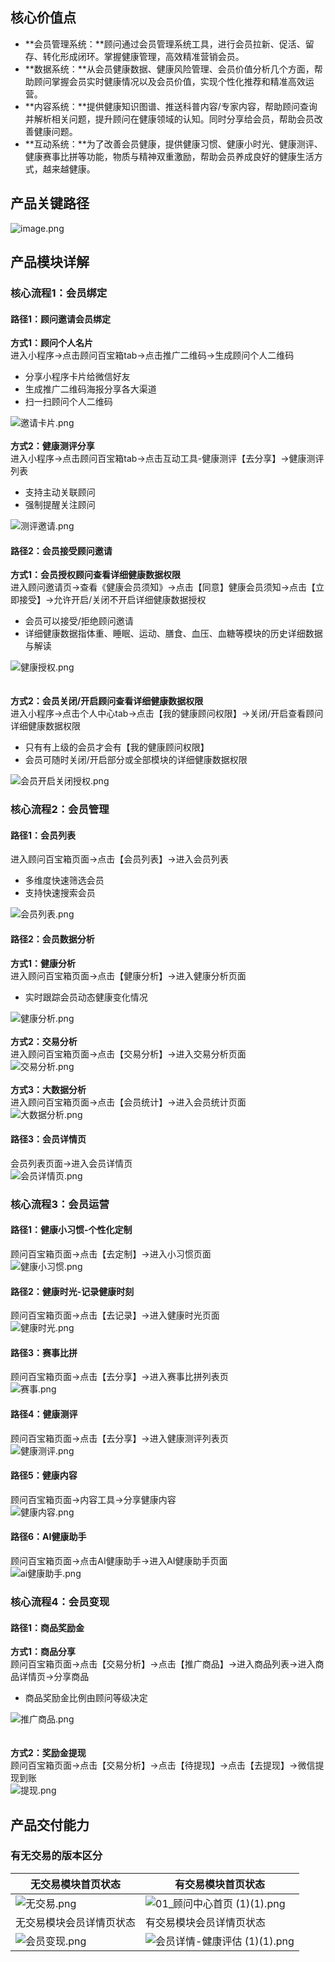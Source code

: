 <a name="fgU6e"></a>
## 核心价值点
- **会员管理系统：**顾问通过会员管理系统工具，进行会员拉新、促活、留存、转化形成闭环。掌握健康管理，高效精准营销会员。
- **数据系统：**从会员健康数据、健康风险管理、会员价值分析几个方面，帮助顾问掌握会员实时健康情况以及会员价值，实现个性化推荐和精准高效运营。
- **内容系统：**提供健康知识图谱、推送科普内容/专家内容，帮助顾问查询并解析相关问题，提升顾问在健康领域的认知。同时分享给会员，帮助会员改善健康问题。
- **互动系统：**为了改善会员健康，提供健康习惯、健康小时光、健康测评、健康赛事比拼等功能，物质与精神双重激励，帮助会员养成良好的健康生活方式，越来越健康。



<a name="CzyUz"></a>
## 产品关键路径
![image.png](https://cdn.nlark.com/yuque/0/2021/png/581207/1622121177868-b30eefaa-841a-4ca6-9e2b-44682a828e6e.png#clientId=u3fdf093d-e122-4&from=paste&height=1062&id=VVg5f&margin=%5Bobject%20Object%5D&name=image.png&originHeight=1062&originWidth=1912&originalType=binary&size=481610&status=done&style=none&taskId=uab9ddff6-b23d-4509-92bd-8fa8f28b7b8&width=1912)
<a name="JwxU9"></a>
## 产品模块详解
<a name="Cz9ZB"></a>
### 核心流程1：会员绑定
<a name="hCNQY"></a>
#### 路径1：顾问邀请会员绑定
**方式1：顾问个人名片**<br />进入小程序->点击顾问百宝箱tab->点击推广二维码->生成顾问个人二维码

- 分享小程序卡片给微信好友
- 生成推广二维码海报分享各大渠道
- 扫一扫顾问个人二维码

![邀请卡片.png](https://cdn.nlark.com/yuque/0/2021/png/581207/1622364178711-a8995152-6598-4f79-8a29-70990ac48c74.png#clientId=uefc88d64-bf62-4&from=ui&id=tgheA&margin=%5Bobject%20Object%5D&name=%E9%82%80%E8%AF%B7%E5%8D%A1%E7%89%87.png&originHeight=977&originWidth=1394&originalType=binary&size=408311&status=done&style=none&taskId=u1ff33411-8988-417a-b648-ae67a117385)<br />
<br />**方式2：健康测评分享**<br />进入小程序->点击顾问百宝箱tab->点击互动工具-健康测评【去分享】->健康测评列表

- 支持主动关联顾问
- 强制提醒关注顾问

![测评邀请.png](https://cdn.nlark.com/yuque/0/2021/png/581207/1622365057684-a182b076-c1a8-43e0-9870-6946de2877fe.png#clientId=uefc88d64-bf62-4&from=ui&id=Y4vtA&margin=%5Bobject%20Object%5D&name=%E6%B5%8B%E8%AF%84%E9%82%80%E8%AF%B7.png&originHeight=1146&originWidth=1896&originalType=binary&size=585598&status=done&style=none&taskId=u649b3c5e-baa4-4258-beab-164304cd189)
<a name="XBkxX"></a>
#### 
<a name="ihVfM"></a>
#### 路径2：会员接受顾问邀请
**方式1：会员授权顾问查看详细健康数据权限**<br />进入顾问邀请页->查看《健康会员须知》->点击【同意】健康会员须知->点击【立即接受】->允许开启/关闭不开启详细健康数据授权

- 会员可以接受/拒绝顾问邀请
- 详细健康数据指体重、睡眠、运动、膳食、血压、血糖等模块的历史详细数据与解读

![健康授权.png](https://cdn.nlark.com/yuque/0/2021/png/581207/1622366618031-90c17fad-603d-4a35-b40c-cdfd618c70d3.png#clientId=uefc88d64-bf62-4&from=ui&id=yvmw6&margin=%5Bobject%20Object%5D&name=%E5%81%A5%E5%BA%B7%E6%8E%88%E6%9D%83.png&originHeight=972&originWidth=1409&originalType=binary&size=341264&status=done&style=none&taskId=u21db4e97-c404-4b04-8006-c32babd4fc2)<br />
<br />
<br />**方式2：会员关闭/开启顾问查看详细健康数据权限**<br />进入小程序->点击个人中心tab->点击【我的健康顾问权限】->关闭/开启查看顾问详细健康数据权限

- 只有有上级的会员才会有【我的健康顾问权限】
- 会员可随时关闭/开启部分或全部模块的详细健康数据权限

![会员开启关闭授权.png](https://cdn.nlark.com/yuque/0/2021/png/581207/1622367012098-7d745e3e-ae51-4c70-b9bc-cfb50c73cee9.png#clientId=uefc88d64-bf62-4&from=ui&id=SFcn0&margin=%5Bobject%20Object%5D&name=%E4%BC%9A%E5%91%98%E5%BC%80%E5%90%AF%E5%85%B3%E9%97%AD%E6%8E%88%E6%9D%83.png&originHeight=964&originWidth=1363&originalType=binary&size=301278&status=done&style=none&taskId=u221c0239-a555-4a15-9780-4bf36b288aa)<br />

<a name="NLSFa"></a>
### 核心流程2：会员管理
<a name="OTlkY"></a>
#### 路径1：会员列表
进入顾问百宝箱页面->点击【会员列表】->进入会员列表

- 多维度快速筛选会员
- 支持快速搜索会员

![会员列表.png](https://cdn.nlark.com/yuque/0/2021/png/581207/1622368101169-22bc2e0a-f670-44b6-8d9f-4a70abfd75d9.png#clientId=uefc88d64-bf62-4&from=ui&id=bon2N&margin=%5Bobject%20Object%5D&name=%E4%BC%9A%E5%91%98%E5%88%97%E8%A1%A8.png&originHeight=1166&originWidth=944&originalType=binary&size=256688&status=done&style=none&taskId=u947dcfbc-43d7-4eb3-8920-f58fc3199cd)<br />

<a name="rO9eo"></a>
#### 路径2：会员数据分析
**方式1：健康分析**<br />进入顾问百宝箱页面->点击【健康分析】->进入健康分析页面

- 实时跟踪会员动态健康变化情况

![健康分析.png](https://cdn.nlark.com/yuque/0/2021/png/581207/1622368114820-a8b5b856-c502-420c-a60e-5b24da470175.png#clientId=uefc88d64-bf62-4&from=ui&id=MH3Zl&margin=%5Bobject%20Object%5D&name=%E5%81%A5%E5%BA%B7%E5%88%86%E6%9E%90.png&originHeight=1713&originWidth=912&originalType=binary&size=271048&status=done&style=none&taskId=ueb34f150-5835-4e03-9b61-a2fdcfd6473)<br />
<br />**方式2：交易分析**<br />进入顾问百宝箱页面->点击【交易分析】->进入交易分析页面<br />![交易分析.png](https://cdn.nlark.com/yuque/0/2021/png/581207/1622368128759-d01db7f4-83f2-4c00-b4da-f3412dd5f502.png#clientId=uefc88d64-bf62-4&from=ui&id=NULT6&margin=%5Bobject%20Object%5D&name=%E4%BA%A4%E6%98%93%E5%88%86%E6%9E%90.png&originHeight=1166&originWidth=906&originalType=binary&size=207410&status=done&style=none&taskId=uaa5ccb8f-1f7e-4743-a18e-e0fa51b87f0)<br />
<br />**方式3：大数据分析**<br />进入顾问百宝箱页面->点击【会员统计】->进入会员统计页面<br />![大数据分析.png](https://cdn.nlark.com/yuque/0/2021/png/581207/1622368140966-ba91c83c-e53f-42a1-8606-74897308cf60.png#clientId=uefc88d64-bf62-4&from=ui&id=PVS0H&margin=%5Bobject%20Object%5D&name=%E5%A4%A7%E6%95%B0%E6%8D%AE%E5%88%86%E6%9E%90.png&originHeight=1824&originWidth=902&originalType=binary&size=233747&status=done&style=none&taskId=u13b838c9-b205-4bec-bae5-15aeb8ff2c4)
<a name="S5zUq"></a>
#### 路径3：会员详情页
会员列表页面->进入会员详情页<br />![会员详情页.png](https://cdn.nlark.com/yuque/0/2021/png/581207/1622368156317-3971a1f1-e78b-4368-8c4b-763bacdc1d87.png#clientId=uefc88d64-bf62-4&from=ui&id=BQYEr&margin=%5Bobject%20Object%5D&name=%E4%BC%9A%E5%91%98%E8%AF%A6%E6%83%85%E9%A1%B5.png&originHeight=2302&originWidth=1819&originalType=binary&size=619692&status=done&style=none&taskId=u33431215-0579-4996-a132-f6c131e00c9)<br />

<a name="KQ2KL"></a>
### 核心流程3：会员运营
<a name="I6ke0"></a>
#### 路径1：健康小习惯-个性化定制
顾问百宝箱页面->点击【去定制】->进入小习惯页面<br />![健康小习惯.png](https://cdn.nlark.com/yuque/0/2021/png/581207/1622370556316-303d3e03-a8fb-40ed-b872-74a3a593a249.png#clientId=u9829444e-9f0f-4&from=ui&id=xHR5t&margin=%5Bobject%20Object%5D&name=%E5%81%A5%E5%BA%B7%E5%B0%8F%E4%B9%A0%E6%83%AF.png&originHeight=1166&originWidth=1444&originalType=binary&size=275390&status=done&style=none&taskId=u867e9adf-5365-4439-8367-84d4ca89c5e)<br />

<a name="n91K9"></a>
#### 路径2：健康时光-记录健康时刻
顾问百宝箱页面->点击【去记录】->进入健康时光页面<br />![健康时光.png](https://cdn.nlark.com/yuque/0/2021/png/581207/1622370586886-ef0b80e5-e036-4077-bc26-dd2a854509e4.png#clientId=u9829444e-9f0f-4&from=ui&id=iKkF2&margin=%5Bobject%20Object%5D&name=%E5%81%A5%E5%BA%B7%E6%97%B6%E5%85%89.png&originHeight=1166&originWidth=917&originalType=binary&size=552045&status=done&style=none&taskId=u09eb9b9a-eac7-44e8-b5b3-422f4b68184)
<a name="wjNW4"></a>
#### 路径3：赛事比拼
顾问百宝箱页面->点击【去分享】->进入赛事比拼列表页<br />![赛事.png](https://cdn.nlark.com/yuque/0/2021/png/581207/1622370603583-04de8eb4-b971-4c11-a606-96067370198c.png#clientId=u9829444e-9f0f-4&from=ui&id=GvJTJ&margin=%5Bobject%20Object%5D&name=%E8%B5%9B%E4%BA%8B.png&originHeight=1166&originWidth=1911&originalType=binary&size=721616&status=done&style=none&taskId=u59ca0296-cebf-48e8-89d6-cb3dba937f2)
<a name="RqnmG"></a>
#### 路径4：健康测评
顾问百宝箱页面->点击【去分享】->进入健康测评列表页<br />![健康测评.png](https://cdn.nlark.com/yuque/0/2021/png/581207/1622370622734-0191b029-cf4d-4384-80e0-b6569e498d89.png#clientId=u9829444e-9f0f-4&from=ui&id=J4X1P&margin=%5Bobject%20Object%5D&name=%E5%81%A5%E5%BA%B7%E6%B5%8B%E8%AF%84.png&originHeight=1587&originWidth=2282&originalType=binary&size=619242&status=done&style=none&taskId=uca3015c4-e2b5-48d8-bf33-0284d38012f)
<a name="KkK6k"></a>
#### 路径5：健康内容
顾问百宝箱页面->内容工具->分享健康内容<br />![健康内容.png](https://cdn.nlark.com/yuque/0/2021/png/581207/1622370641998-26478fec-7f50-45c8-bf0f-33d8c1d49ab8.png#clientId=u9829444e-9f0f-4&from=ui&id=XLWR9&margin=%5Bobject%20Object%5D&name=%E5%81%A5%E5%BA%B7%E5%86%85%E5%AE%B9.png&originHeight=1166&originWidth=913&originalType=binary&size=429387&status=done&style=none&taskId=ue364590d-3e8d-4b21-8778-afd86aeb21f)
<a name="GkGfH"></a>
#### 路径6：AI健康助手
顾问百宝箱页面->点击AI健康助手->进入AI健康助手页面<br />![ai健康助手.png](https://cdn.nlark.com/yuque/0/2021/png/581207/1622370656061-6dd719cc-d1c7-4c58-bf00-3358643e3cbd.png#clientId=u9829444e-9f0f-4&from=ui&id=MWK5j&margin=%5Bobject%20Object%5D&name=ai%E5%81%A5%E5%BA%B7%E5%8A%A9%E6%89%8B.png&originHeight=1166&originWidth=902&originalType=binary&size=201124&status=done&style=none&taskId=ua5dcdc07-86d9-4a7d-a803-4d1c19d14db)<br />

<a name="CwVq9"></a>
### 核心流程4：会员变现
<a name="jYrtd"></a>
#### 路径1：商品奖励金
**方式1：商品分享**<br />顾问百宝箱页面->点击【交易分析】->点击【推广商品】->进入商品列表->进入商品详情页->分享商品

- 商品奖励金比例由顾问等级决定

![推广商品.png](https://cdn.nlark.com/yuque/0/2021/png/581207/1622371644187-bd04bce2-a658-4b68-af8c-4441fe170c3a.png#clientId=u9829444e-9f0f-4&from=ui&id=TPOu7&margin=%5Bobject%20Object%5D&name=%E6%8E%A8%E5%B9%BF%E5%95%86%E5%93%81.png&originHeight=1166&originWidth=1394&originalType=binary&size=299863&status=done&style=none&taskId=ue94dad79-7242-4544-942c-685974bb21a)<br />
<br />
<br />**方式2：奖励金提现**<br />顾问百宝箱页面->点击【交易分析】->点击【待提现】->点击【去提现】->微信提现到账<br />![提现.png](https://cdn.nlark.com/yuque/0/2021/png/581207/1622371661614-5cb7e5c0-336a-4b67-9862-9ab1a3d4fcb4.png#clientId=u9829444e-9f0f-4&from=ui&id=nAFYD&margin=%5Bobject%20Object%5D&name=%E6%8F%90%E7%8E%B0.png&originHeight=1115&originWidth=898&originalType=binary&size=107431&status=done&style=none&taskId=uce03b4ee-7511-47d3-acd1-e71a6bf4ac8)<br />

<a name="Omqsz"></a>
## 产品交付能力
<a name="rw9RY"></a>
### 有无交易的版本区分
| 无交易模块首页状态 | 有交易模块首页状态 |
| --- | --- |
| ![无交易.png](https://cdn.nlark.com/yuque/0/2021/png/581207/1622371886826-f28af9d2-2303-4ace-8f71-0b38404ff9f1.png#clientId=u9829444e-9f0f-4&from=ui&height=392&id=JD876&margin=%5Bobject%20Object%5D&name=%E6%97%A0%E4%BA%A4%E6%98%93.png&originHeight=1680&originWidth=750&originalType=binary&size=333641&status=done&style=none&taskId=uaef58a3c-4fac-4dc3-82a8-232b78b0a11&width=175) | ![01_顾问中心首页 (1)(1).png](https://cdn.nlark.com/yuque/0/2021/png/581207/1622372044668-16b394ae-00b6-4494-b0ce-dfe532c95721.png#clientId=u9829444e-9f0f-4&from=ui&height=468&id=ttN3t&margin=%5Bobject%20Object%5D&name=01_%E9%A1%BE%E9%97%AE%E4%B8%AD%E5%BF%83%E9%A6%96%E9%A1%B5%20%281%29%281%29.png&originHeight=2006&originWidth=750&originalType=binary&size=311980&status=done&style=none&taskId=ud5de7826-d183-405a-899f-9d70f42bbd4&width=175) |
| 无交易模块会员详情页状态 | 有交易模块会员详情页状态 |
| ![会员变现.png](https://cdn.nlark.com/yuque/0/2021/png/581207/1622372483833-ccf1f6c5-a88a-42fc-a31d-78a1009a8b44.png#clientId=u9829444e-9f0f-4&from=ui&height=403&id=zLDis&margin=%5Bobject%20Object%5D&name=%E4%BC%9A%E5%91%98%E5%8F%98%E7%8E%B0.png&originHeight=893&originWidth=388&originalType=binary&size=84636&status=done&style=none&taskId=u809b382d-4cd3-461b-bc75-50351829f41&width=175) | ![会员详情-健康评估 (1)(1).png](https://cdn.nlark.com/yuque/0/2021/png/581207/1622372217058-33637f8f-3e41-46a5-94af-fc80b6752b95.png#clientId=u9829444e-9f0f-4&from=ui&height=403&id=wC78K&margin=%5Bobject%20Object%5D&name=%E4%BC%9A%E5%91%98%E8%AF%A6%E6%83%85-%E5%81%A5%E5%BA%B7%E8%AF%84%E4%BC%B0%20%281%29%281%29.png&originHeight=1726&originWidth=750&originalType=binary&size=209378&status=done&style=none&taskId=u4510a8c3-b75d-4dae-a9c5-611e40d9769&width=175) |



<a name="u9HUw"></a>
## 

